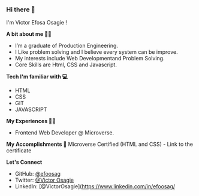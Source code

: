 ### Hi there 👋

I'm Victor Efosa Osagie ! 

**A bit about me 🙋‍♂️**

- I’m a graduate of Production Engineering.
- I Like problem solving and I believe every system can be improve.
- My interests include Web Developmentand Problem Solving.
- Core Skills are Html, CSS and Javascript.

**Tech I'm familiar with 💻**
- HTML  
- CSS  
- GIT
- JAVASCRIPT

**My Experiences 👨‍💻**
- Frontend Web Developer @ Microverse.

**My Accomplishments 🏅**
Microverse Certified (HTML and CSS) - Link to the certificate

**Let's Connect**
- GitHub: [@efoosag](https://github.com/efoosag)
- Twitter: [@Victor Osagie](https://www.twitter.com/Victorosagie08)
- LinkedIn: [@VictorOsagie](https://www.linkedin.com/in/efoosag/
